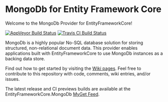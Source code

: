 # MongoDb for Entity Framework Core
Welcome to the MongoDb Provider for EntityFrameworkCore!

[![AppVeyor Build Status](https://ci.appveyor.com/api/projects/status/iip86emc94ncp0ao?svg=true)](https://ci.appveyor.com/project/crhairr/entityframeworkcore-mongodb/) [![Travis CI Build Status](https://img.shields.io/travis/crhairr/EntityFrameworkCore.MongoDb.svg?label=travis-ci&branch=develop&style=flat-square)](https://travis-ci.org/crhairr/EntityFrameworkCore.MongoDb)

MongoDb is a highly popular No-SQL database solution for storing structured, non-relational document data. This provider enables applications built with EntityFrameworkCore to use MongoDb instances as a backing data store.

Find out how to get started by visiting the [Wiki pages](https://github.com/crhairr/EntityFrameworkCore.MongoDb/wiki). Feel free to contribute to this repository with code, comments, wiki entries, and/or issues.

The latest release and CI previews builds are available at the EntityFrameworkCore.MongoDb [MyGet Feed](https://www.myget.org/gallery/efcore-mongodb/).
